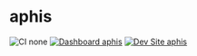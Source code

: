 # aphis

![CI none](https://img.shields.io/badge/ci-none-orange.svg)
[![Dashboard aphis](https://img.shields.io/badge/dashboard-aphis-yellow.svg)](https://dashboard.pantheon.io/sites/ee79d839-297e-4d65-ae11-3691f15f1b00#dev/code)
[![Dev Site aphis](https://img.shields.io/badge/site-aphis-blue.svg)](http://dev-aphis.pantheonsite.io/)